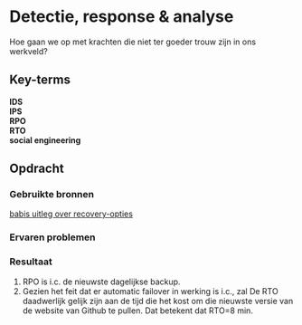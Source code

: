 # Detectie, response & analyse
Hoe gaan we op met krachten die niet ter goeder trouw zijn in ons werkveld?   

## Key-terms
**IDS**  
**IPS**  
**RPO**  
**RTO**  
**social engineering** 

## Opdracht
### Gebruikte bronnen
[babis uitleg over recovery-opties](https://www.combell.com/nl/blog/wat-is-disaster-recovery-en-waarom-is-het-zo-belangrijk/)

### Ervaren problemen


### Resultaat
1. RPO is i.c. de nieuwste dagelijkse backup.  
2. Gezien het feit dat er automatic failover in werking is i.c., zal De RTO daadwerlijk gelijk zijn aan de tijd die het kost om die nieuwste versie van de website van Github te pullen. Dat betekent dat RTO=8 min. 


